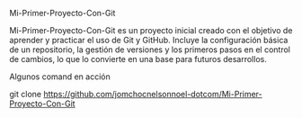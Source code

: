 Mi-Primer-Proyecto-Con-Git
<p>
Mi-Primer-Proyecto-Con-Git es un proyecto inicial creado con el objetivo de aprender y practicar el uso de Git y GitHub. Incluye la configuración básica de un repositorio, la gestión de versiones y los primeros pasos en el control de cambios, lo que lo convierte en una base para futuros desarrollos.
</p>

Algunos comand en acción

git clone https://github.com/jomchocnelsonnoel-dotcom/Mi-Primer-Proyecto-Con-Git
